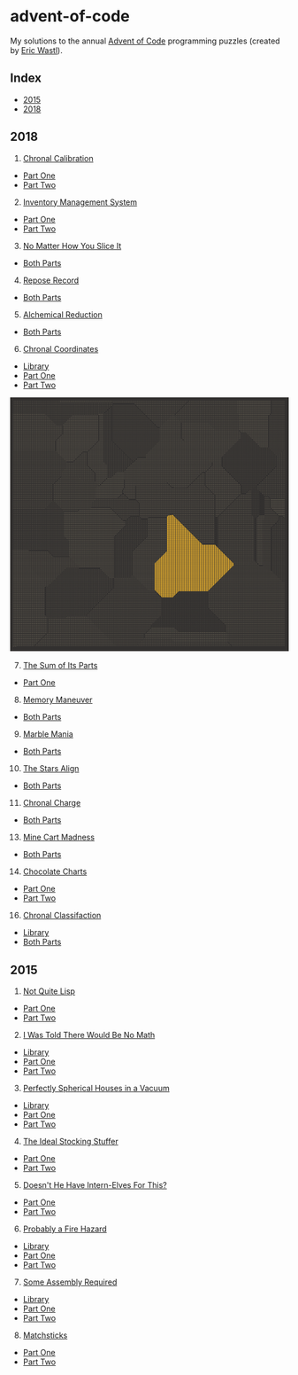 # advent-of-code

My solutions to the annual [Advent of Code][1] programming puzzles
(created by [Eric Wastl][2]).

## Index

- [2015](#2015)
- [2018](#2018)

## 2018

1. [Chronal Calibration][2018-01]
  - [Part One](./2018/day-01/src/one.rs)
  - [Part Two](./2018/day-01/src/two.rs)

2. [Inventory Management System][2018-02]
  - [Part One](./2018/day-02/src/one.rs)
  - [Part Two](./2018/day-02/src/two.rs)

3. [No Matter How You Slice It][2018-03]
  - [Both Parts](./2018/day-03/src/main.rs)

4. [Repose Record][2018-04]
  - [Both Parts](./2018/day-04/src/main.rs)

5. [Alchemical Reduction][2018-05]
  - [Both Parts](./2018/day-05/src/main.rs)

6. [Chronal Coordinates][2018-06]
  - [Library](./2018/day-06/src/lib.rs)
  - [Part One](./2018/day-06/src/one.rs)
  - [Part Two](./2018/day-06/src/two.rs)

![Screenshot](./2018/day-06/screenshot.png)

7. [The Sum of Its Parts][2018-07]
  - [Part One](./2018/day-07/src/main.rs)

8. [Memory Maneuver][2018-08]
  - [Both Parts](./2018/day-08/src/main.rs)

9. [Marble Mania][2018-09]
  - [Both Parts](./2018/day-09/src/main.rs)

10. [The Stars Align][2018-10]
  - [Both Parts](./2018/day-10/src/main.rs)

11. [Chronal Charge][2018-11]
  - [Both Parts](./2018/day-11/src/main.rs)

13. [Mine Cart Madness][2018-13]
  - [Both Parts](./2018/day-13/src/main.rs)

14. [Chocolate Charts][2018-14]
  - [Part One](./2018/day-14/src/one.rs)
  - [Part Two](./2018/day-14/src/two.rs)

16. [Chronal Classifaction][2018-16]
  - [Library](./2018/day-16/src/lib.rs)
  - [Both Parts](./2018/day-16/src/main.rs)

## 2015

1. [Not Quite Lisp][2015-01]
  - [Part One](./2015/day-01/src/one.rs)
  - [Part Two](./2015/day-01/src/two.rs)

2. [I Was Told There Would Be No Math][2015-02]
  - [Library](./2015/day-02/src/lib.rs)
  - [Part One](./2015/day-02/src/one.rs)
  - [Part Two](./2015/day-02/src/two.rs)

3. [Perfectly Spherical Houses in a Vacuum][2015-03]
  - [Library](./2015/day-03/src/lib.rs)
  - [Part One](./2015/day-03/src/one.rs)
  - [Part Two](./2015/day-03/src/two.rs)

4. [The Ideal Stocking Stuffer][2015-04]
  - [Part One](./2015/day-04/src/main.rs)
  - [Part Two](./2015/day-04/src/main.rs)

5. [Doesn't He Have Intern-Elves For This?][2015-05]
  - [Part One](./2015/day-05/src/one.rs)
  - [Part Two](./2015/day-05/src/two.rs)

6. [Probably a Fire Hazard][2015-06]
  - [Library](./2015/day-06/src/lib.rs)
  - [Part One](./2015/day-06/src/one.rs)
  - [Part Two](./2015/day-06/src/two.rs)

7. [Some Assembly Required][2015-07]
  - [Library](./2015/day-07/src/lib.rs)
  - [Part One](./2015/day-07/src/one.rs)
  - [Part Two](./2015/day-07/src/two.rs)

8. [Matchsticks][2015-08]
  - [Part One](./2015/day-08/src/one.rs)
  - [Part Two](./2015/day-08/src/two.rs)

[1]: https://adventofcode.com/
[2]: https://adventofcode.com/2018/about 

[2018-01]: https://adventofcode.com/2018/day/1
[2018-02]: https://adventofcode.com/2018/day/2
[2018-03]: https://adventofcode.com/2018/day/3
[2018-04]: https://adventofcode.com/2018/day/4
[2018-05]: https://adventofcode.com/2018/day/5
[2018-06]: https://adventofcode.com/2018/day/6
[2018-07]: https://adventofcode.com/2018/day/7
[2018-08]: https://adventofcode.com/2018/day/8
[2018-09]: https://adventofcode.com/2018/day/9
[2018-10]: https://adventofcode.com/2018/day/10
[2018-11]: https://adventofcode.com/2018/day/11
[2018-13]: https://adventofcode.com/2018/day/13
[2018-14]: https://adventofcode.com/2018/day/14
[2018-16]: https://adventofcode.com/2018/day/16

[2015-01]: https://adventofcode.com/2015/day/1
[2015-02]: https://adventofcode.com/2015/day/2
[2015-03]: https://adventofcode.com/2015/day/3
[2015-04]: https://adventofcode.com/2015/day/4
[2015-05]: https://adventofcode.com/2015/day/5
[2015-06]: https://adventofcode.com/2015/day/6
[2015-07]: https://adventofcode.com/2015/day/7
[2015-08]: https://adventofcode.com/2015/day/8
